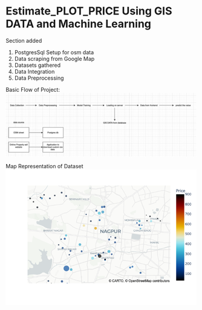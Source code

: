 # Estimate_PLOT_PRICE Using GIS DATA and Machine Learning
Section added
1. PostgresSql Setup for osm data
2. Data scraping from Google Map 
3. Datasets gathered
4. Data Integration
5. Data Preprocessing

Basic Flow of Project:
<img src='./FlowChart.png'></img>

Map Representation of Dataset
<img src='./geoDataset.png'></img>